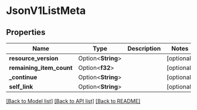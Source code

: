 # JsonV1ListMeta

## Properties

Name | Type | Description | Notes
------------ | ------------- | ------------- | -------------
**resource_version** | Option<**String**> |  | [optional]
**remaining_item_count** | Option<**f32**> |  | [optional]
**_continue** | Option<**String**> |  | [optional]
**self_link** | Option<**String**> |  | [optional]

[[Back to Model list]](../README.md#documentation-for-models) [[Back to API list]](../README.md#documentation-for-api-endpoints) [[Back to README]](../README.md)


